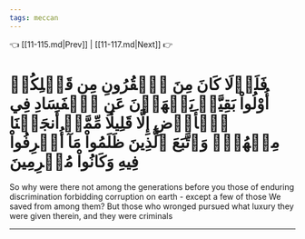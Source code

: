 ```yaml
---
tags: meccan
---
```


👈 [[11-115.md|Prev]] | [[11-117.md|Next]] 👉

# فَلَوۡلَا كَانَ مِنَ ٱلۡقُرُونِ مِن قَبۡلِكُمۡ أُوْلُواْ بَقِيَّةٖ يَنۡهَوۡنَ عَنِ ٱلۡفَسَادِ فِي ٱلۡأَرۡضِ إِلَّا قَلِيلٗا مِّمَّنۡ أَنجَيۡنَا مِنۡهُمۡۗ وَٱتَّبَعَ ٱلَّذِينَ ظَلَمُواْ مَآ أُتۡرِفُواْ فِيهِ وَكَانُواْ مُجۡرِمِينَ

So why were there not among the generations before you those of enduring discrimination forbidding corruption on earth - except a few of those We saved from among them? But those who wronged pursued what luxury they were given therein, and they were criminals

---

